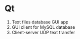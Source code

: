 # Qt

1. Text files database GUI app
2. GUI client for MySQL database
3. Client-server UDP text transfer
